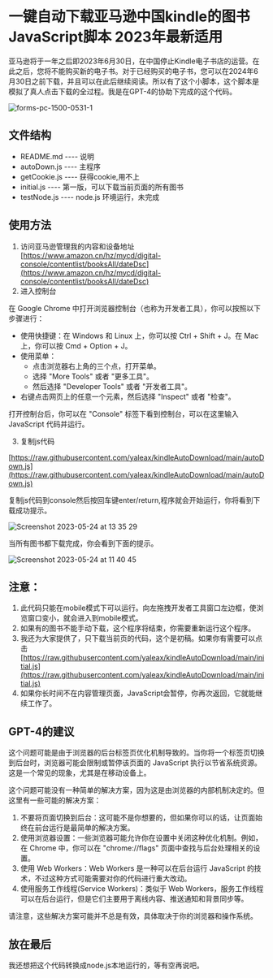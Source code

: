 # 一键自动下载亚马逊中国kindle的图书JavaScript脚本 2023年最新适用

亚马逊将于一年之后即2023年6月30日，在中国停止Kindle电子书店的运营。在此之后，您将不能购买新的电子书。对于已经购买的电子书，您可以在2024年6月30日之前下载，并且可以在此后继续阅读。所以有了这个小脚本，这个脚本是模拟了真人点击下载的全过程。我是在GPT-4的协助下完成的这个代码。

![forms-pc-1500-0531-1](https://github.com/yaleax/kindleAutoDownload/assets/5234415/d6f30003-f93f-4e6d-9fc0-8dd617700d2d)

## 文件结构

- README.md ---- 说明
- autoDown.js ---- 主程序
- getCookie.js ---- 获得cookie,用不上
- initial.js ---- 第一版，可以下载当前页面的所有图书
- testNode.js ---- node.js 环境运行，未完成

## 使用方法

1. 访问亚马逊管理我的内容和设备地址[https://www.amazon.cn/hz/mycd/digital-console/contentlist/booksAll/dateDsc](https://www.amazon.cn/hz/mycd/digital-console/contentlist/booksAll/dateDsc)
2. 进入控制台

在 Google Chrome 中打开浏览器控制台（也称为开发者工具），你可以按照以下步骤进行：

- 使用快捷键：在 Windows 和 Linux 上，你可以按 Ctrl + Shift + J。在 Mac 上，你可以按 Cmd + Option + J。
- 使用菜单：
  - 点击浏览器右上角的三个点，打开菜单。
  - 选择 "More Tools" 或者 "更多工具"。
  - 然后选择 "Developer Tools" 或者 "开发者工具"。
- 右键点击网页上的任意一个元素，然后选择 "Inspect" 或者 "检查"。

打开控制台后，你可以在 "Console" 标签下看到控制台，可以在这里输入 JavaScript 代码并运行。

3. 复制js代码

[https://raw.githubusercontent.com/yaleax/kindleAutoDownload/main/autoDown.js](https://raw.githubusercontent.com/yaleax/kindleAutoDownload/main/autoDown.js)

复制js代码到console然后按回车键enter/return,程序就会开始运行，你将看到下载成功提示。

![Screenshot 2023-05-24 at 13 35 29](https://github.com/yaleax/kindleAutoDownload/assets/5234415/6cc8cb1b-576d-4cf5-a366-797d6a866a36)

当所有图书都下载完成，你会看到下面的提示。

![Screenshot 2023-05-24 at 11 40 45](https://github.com/yaleax/kindleAutoDownload/assets/5234415/cd697a74-368b-4f40-9e96-dba2a94d686d)

## 注意：

1. 此代码只能在mobile模式下可以运行。向左拖拽开发者工具窗口左边框，使浏览窗口变小，就会进入到mobile模式。
2. 如果有的图书不能手动下载，这个程序将结束，你需要重新运行这个程序。
3. 我还为大家提供了，只下载当前页的代码，这个是初稿。如果你有需要可以点击[https://raw.githubusercontent.com/yaleax/kindleAutoDownload/main/initial.js](https://raw.githubusercontent.com/yaleax/kindleAutoDownload/main/initial.js)
4. 如果你长时间不在内容管理页面，JavaScript会暂停，你再次返回，它就能继续工作了。

## GPT-4的建议

这个问题可能是由于浏览器的后台标签页优化机制导致的。当你将一个标签页切换到后台时，浏览器可能会限制或暂停该页面的 JavaScript 执行以节省系统资源。这是一个常见的现象，尤其是在移动设备上。

这个问题可能没有一种简单的解决方案，因为这是由浏览器的内部机制决定的。但这里有一些可能的解决方案：

1. 不要将页面切换到后台：这可能不是你想要的，但如果你可以的话，让页面始终在前台运行是最简单的解决方案。
2. 使用浏览器设置：一些浏览器可能允许你在设置中关闭这种优化机制。例如，在 Chrome 中，你可以在 "chrome://flags" 页面中查找与后台处理相关的设置。
3. 使用 Web Workers：Web Workers 是一种可以在后台运行 JavaScript 的技术，不过这种方式可能需要对你的代码进行重大改动。
4. 使用服务工作线程(Service Workers)：类似于 Web Workers，服务工作线程可以在后台运行，但是它们主要用于离线内容、推送通知和背景同步等。

请注意，这些解决方案可能并不总是有效，具体取决于你的浏览器和操作系统。

## 放在最后

我还想把这个代码转换成node.js本地运行的，等有空再说吧。

